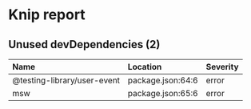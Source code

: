 # Knip report

## Unused devDependencies (2)

| Name                        | Location          | Severity |
| :-------------------------- | :---------------- | :------- |
| @testing-library/user-event | package.json:64:6 | error    |
| msw                         | package.json:65:6 | error    |

